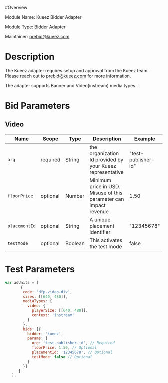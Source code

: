 #Overview

Module Name: Kueez Bidder Adapter

Module Type: Bidder Adapter

Maintainer: prebid@kueez.com


# Description

The Kueez adapter requires setup and approval from the Kueez team. Please reach out to prebid@kueez.com for more information.

The adapter supports Banner and Video(instream) media types.

# Bid Parameters
## Video

| Name          | Scope | Type | Description                                                       | Example
|---------------| ----- | ---- |-------------------------------------------------------------------| -------
| `org` | required | String | the organization Id provided by your Kueez representative         | "test-publisher-id"
| `floorPrice`  | optional | Number | Minimum price in USD. Misuse of this parameter can impact revenue | 1.50
| `placementId` | optional | String | A unique placement identifier                                     | "12345678"
| `testMode`    | optional | Boolean | This activates the test mode                                      | false

# Test Parameters
```javascript
var adUnits = [
       {
        code: 'dfp-video-div',
        sizes: [[640, 480]],
        mediaTypes: {
          video: {
            playerSize: [[640, 480]],
            context: 'instream'
          }
        },
        bids: [{
          bidder: 'kueez',
          params: {
            org: 'test-publisher-id', // Required
            floorPrice: 1.50, // Optional
            placementId: '12345678', // Optional
            testMode: false // Optional
          }
        }]
      }
   ];
```

